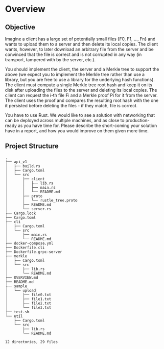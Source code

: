 # Overview


## Objective
Imagine a client has a large set of potentially small files {F0, F1, …, Fn} and wants to upload them to a server and then delete its local copies. The client wants, however, to later download an arbitrary file from the server and be convinced that the file is correct and is not corrupted in any way (in transport, tampered with by the server, etc.).

You should implement the client, the server and a Merkle tree to support the above (we expect you to implement the Merkle tree rather than use a library, but you are free to use a library for the underlying hash functions). The client must compute a single Merkle tree root hash and keep it on its disk after uploading the files to the server and deleting its local copies. The client can request the i-th file Fi and a Merkle proof Pi for it from the server. The client uses the proof and compares the resulting root hash with the one it persisted before deleting the files - if they match, file is correct.

You have to use Rust. We would like to see a solution with networking that can be deployed across multiple machines, and as close to production-ready as you have time for. Please describe the short-coming your solution have in a report, and how you would improve on them given more time.

## Project Structure

```
.
├── api_v1
│   ├── build.rs
│   ├── Cargo.toml
│   └── src
│       ├── client
│       │   ├── lib.rs
│       │   ├── main.rs
│       │   └── README.md
│       ├── proto
│       │   └── rustle_tree.proto
│       ├── README.md
│       └── server.rs
├── Cargo.lock
├── Cargo.toml
├── cli
│   ├── Cargo.toml
│   └── src
│       ├── main.rs
│       └── README.md
├── docker-compose.yml
├── Dockerfile.cli
├── Dockerfile.grpc-server
├── merkle
│   ├── Cargo.toml
│   └── src
│       ├── lib.rs
│       └── README.md
├── OVERVIEW.md
├── README.md
├── sample
│   └── upload
│       ├── file0.txt
│       ├── file1.txt
│       ├── file2.txt
│       └── file3.txt
├── test.sh
└── util
    ├── Cargo.toml
    └── src
        ├── lib.rs
        └── README.md

12 directories, 29 files

``` 
